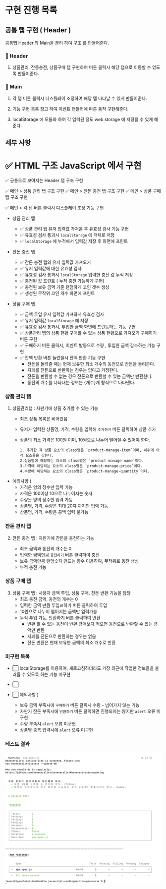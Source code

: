 # 구현 진행 목록

## 공통 탭 구현 ( Header )

공통탭 Header 와 Main을 분리 하여 구조 를 만들어준다.

### 👾 Header

1. 상품관리, 잔동충전, 상품구매 탭 구현하여 버튼 클릭시 해당 탭으로 이동할 수 있도록 만들어준다.

### 👾 Main

1. 각 탭 버튼 클릭시 디스플레이 조정하여 해당 탭 나타날 수 있게 만들어준다.

2. 기능 구현 목록 참고 하여 이벤트 핸들러에 따른 동작 구현해준다.

3. localStorage 에 모듈화 하여 각 입력된 정도 web storage 에 저장될 수 있게 해준다.

## 세부 사항

# ✅ HTML 구조 JavaScript 에서 구현

✅ 공통으로 보여지는 Header 탭 구조 구현

✅ 메인 > 상품 관리 탭 구조 구현
✅ 메인 > 잔돈 충전 탭 구조 구현
✅ 메인 > 상품 구매 탭 구조 구현

✅ 메인 > 각 탭 버튼 클릭시 디스플레이 조정 기능 구현

- 상품 관리 탭
  - ✅ 상품 관리 탭 유저 입력값 가져온 후 유효성 검사 기능 구현
  - ✅ 유효성 검사 통과시 `localStorage` 에 객체로 저장
  - ✅ `localStorage` 에 누적해서 입력값 저장 후 화면에 프린트
- 잔돈 충전 탭
  - ✅ 잔돈 충전 탭의 유저 입력값 가져오기
  - ✅ 유저 입력값에 대한 유효성 검사
  - ✅ 유효성 검사 통과시 `localStorage` 입력한 충전 값 누적 저장
  - ✅ 충전된 값 프린트 ( 누적 충전 가능하게 구현)
  - ✅ 충전된 보유 금액 기준 랜덤하게 코인 갯수 생성
  - ✅ 생성된 무작위 코인 개수 화면에 프린트
- 상품 구매 탭

  - ✅ 금액 투입 유저 입력값 가져와서 유효성 검사
  - ✅ 유저 입력값 `localStorage` 에 저장
  - ✅ 유효성 검사 통과시, 투입한 금액 화면에 프란트하는 기능 구현
  - ✅ 상품관리 탭의 상품 현황 구매할 수 있는 상품 현황으로 가져오기 구매하기 버튼 구현
  - ✅ 구매하기 버튼 클릭시, 이벤트 발동으로 수량 , 투입한 금액 감소하는 기능 구현
  - ✅ 잔액 반환 버튼 눌렀을시 잔액 반환 기능 구현
    - 잔돈을 돌려줄 때는 현재 보유한 최소 개수의 동전으로 잔돈을 돌려준다.
    - 지폐를 잔돈으로 반환하는 경우는 없다고 가정한다.
    - 잔돈을 반환할 수 없는 경우 잔돈으로 반환할 수 있는 금액만 반환한다.
    - 동전의 개수를 나타내는 정보는 {개수}개 형식으로 나타낸다.

### 상품 관리 탭

1.  상품관리탭 : 자판기에 상품 추가할 수 있는 기능

    - 최초 상품 목록은 비어있음
    - 유저가 입력한 상품명, 가격, 수량을 입력해 `추가하기` 버튼 클릭하여 상품 추가
    - 상품의 최소 가격은 100원 이며, 10원으로 나누어 떨어질 수 있어야 한다.

          1. 추가한 각 상품 요소의 class명은 `product-manage-item`이며, 하위에 아래 요소들을 갖는다.
          2.상품명에 해당하는 요소의 class명은 `product-manage-name`이다.
          3.가격에 해당하는 요소의 class명은 `product-manage-price`이다.
          4.수량에 해당하는 요소의 class명은 `product-manage-quantity`이다.

- 예외사항 )
  - 가격은 양의 정수만 입력 가능
  - 가격은 100이상 10으로 나누어지는 숫자
  - 수량은 양의 정수만 입력 가능
  - 상품명, 가격, 수량은 최대 20자 까지만 입력 가능
  - 상품명, 가격, 수량은 공백 입력 불가능

### 잔돈 관리 탭

2. 잔돈 충전 탭 : 자판기에 잔돈을 충전하는 기능

   - 최초 금액과 동전의 개수는 0
   - 입력한 금액만큼 `충전하기` 버튼 클릭하여 충전
   - 보유 금액만큼 랜덤숫자 만드는 함수 이용하여, 무작위로 동전 생성
   - 누적 충전 가능

### 상품 구매 탭

3. 상품 구매 탭 : 사용자 금액 투입, 상품 구매, 잔돈 반환 기능을 담당
   - 최초 충전 금액, 동전의 개수는 0
   - 입력한 금액 만큼 투입ㄹ하기 버튼 클릭하여 투입
   - 10원으로 나누어 떨어지는 금액만 입력가능
   - 누적 투입 가능, 반환하기 버튼 클릭하여 반환
     - 반환 할 수 있는 동전이 반환 금액보다 적으면 동전으로 반환할 수 있는 금액만 반환
     - 지폐를 잔돈으로 반환하는 경우는 없음
     - 잔돈 반환은 현재 보유한 금액의 최소 개수로 반환

### 미구현 목록

- ⬜ localStorage를 이용하여, 새로고침하더라도 가장 최근에 작업한 정보들을 불러올 수 있도록 하는 기능 미구현

- ⬜

- ⬜ 예외사항 )
  - 보유 금액 부족시에 `구매하기` 버튼 클릭시 수량 - 넘어가지 않는 기능
  - 자판기 잔돈 부족시에 `반환하기` 버튼 클릭하면 진행되지는 않지만 `alert` 오류 미구현
  - 수량 부족시 `alert` 오류 미구현
  - 상품명 중복 입력시에 `alert` 오류 미구현

### 테스트 결과

![테스트 결과](/images/test-result-leezer94.png)
